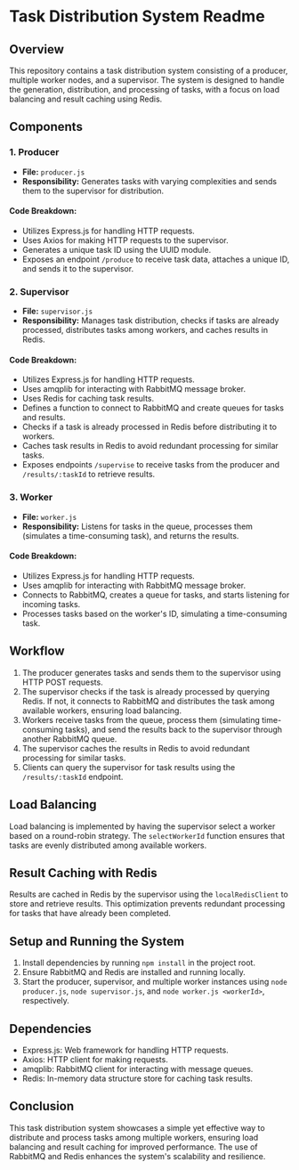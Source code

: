 # Task Distribution System Readme

## Overview

This repository contains a task distribution system consisting of a producer, multiple worker nodes, and a supervisor. The system is designed to handle the generation, distribution, and processing of tasks, with a focus on load balancing and result caching using Redis.

## Components

### 1. Producer

- **File:** `producer.js`
- **Responsibility:** Generates tasks with varying complexities and sends them to the supervisor for distribution.

#### Code Breakdown:

- Utilizes Express.js for handling HTTP requests.
- Uses Axios for making HTTP requests to the supervisor.
- Generates a unique task ID using the UUID module.
- Exposes an endpoint `/produce` to receive task data, attaches a unique ID, and sends it to the supervisor.

### 2. Supervisor

- **File:** `supervisor.js`
- **Responsibility:** Manages task distribution, checks if tasks are already processed, distributes tasks among workers, and caches results in Redis.

#### Code Breakdown:

- Utilizes Express.js for handling HTTP requests.
- Uses amqplib for interacting with RabbitMQ message broker.
- Uses Redis for caching task results.
- Defines a function to connect to RabbitMQ and create queues for tasks and results.
- Checks if a task is already processed in Redis before distributing it to workers.
- Caches task results in Redis to avoid redundant processing for similar tasks.
- Exposes endpoints `/supervise` to receive tasks from the producer and `/results/:taskId` to retrieve results.

### 3. Worker

- **File:** `worker.js`
- **Responsibility:** Listens for tasks in the queue, processes them (simulates a time-consuming task), and returns the results.

#### Code Breakdown:

- Utilizes Express.js for handling HTTP requests.
- Uses amqplib for interacting with RabbitMQ message broker.
- Connects to RabbitMQ, creates a queue for tasks, and starts listening for incoming tasks.
- Processes tasks based on the worker's ID, simulating a time-consuming task.

## Workflow

1. The producer generates tasks and sends them to the supervisor using HTTP POST requests.
2. The supervisor checks if the task is already processed by querying Redis. If not, it connects to RabbitMQ and distributes the task among available workers, ensuring load balancing.
3. Workers receive tasks from the queue, process them (simulating time-consuming tasks), and send the results back to the supervisor through another RabbitMQ queue.
4. The supervisor caches the results in Redis to avoid redundant processing for similar tasks.
5. Clients can query the supervisor for task results using the `/results/:taskId` endpoint.

## Load Balancing

Load balancing is implemented by having the supervisor select a worker based on a round-robin strategy. The `selectWorkerId` function ensures that tasks are evenly distributed among available workers.

## Result Caching with Redis

Results are cached in Redis by the supervisor using the `localRedisClient` to store and retrieve results. This optimization prevents redundant processing for tasks that have already been completed.

## Setup and Running the System

1. Install dependencies by running `npm install` in the project root.
2. Ensure RabbitMQ and Redis are installed and running locally.
3. Start the producer, supervisor, and multiple worker instances using `node producer.js`, `node supervisor.js`, and `node worker.js <workerId>`, respectively.

## Dependencies

- Express.js: Web framework for handling HTTP requests.
- Axios: HTTP client for making requests.
- amqplib: RabbitMQ client for interacting with message queues.
- Redis: In-memory data structure store for caching task results.

## Conclusion

This task distribution system showcases a simple yet effective way to distribute and process tasks among multiple workers, ensuring load balancing and result caching for improved performance. The use of RabbitMQ and Redis enhances the system's scalability and resilience.
